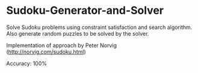 # Sudoku-Generator-and-Solver
Solve Sudoku problems using constraint satisfaction and search algorithm. Also generate random puzzles to be solved by the solver.

Implementation of approach by Peter Norvig (http://norvig.com/sudoku.html)

Accuracy: 100%
